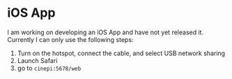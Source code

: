 # iOS App

I am working on developing an iOS App and have not yet released it. Currently I can only use the following steps:

1. Turn on the hotspot, connect the cable, and select USB network sharing
2. Launch Safari
3. go to `cinepi:5678/web`